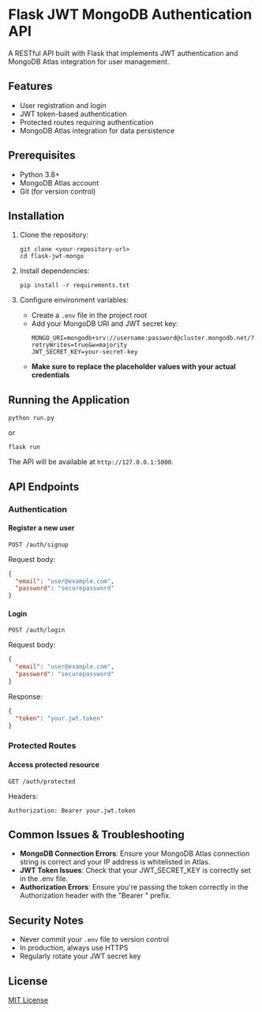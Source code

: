 # Flask JWT MongoDB Authentication API

A RESTful API built with Flask that implements JWT authentication and MongoDB Atlas integration for user management.

## Features

- User registration and login
- JWT token-based authentication
- Protected routes requiring authentication
- MongoDB Atlas integration for data persistence

## Prerequisites

- Python 3.8+
- MongoDB Atlas account
- Git (for version control)

## Installation

1. Clone the repository:
   ```
   git clone <your-repository-url>
   cd flask-jwt-mongo
   ```

2. Install dependencies:
   ```
   pip install -r requirements.txt
   ```

3. Configure environment variables:
   - Create a `.env` file in the project root
   - Add your MongoDB URI and JWT secret key:
     ```
     MONGO_URI=mongodb+srv://username:password@cluster.mongodb.net/?retryWrites=true&w=majority
     JWT_SECRET_KEY=your-secret-key
     ```
   - **Make sure to replace the placeholder values with your actual credentials**

## Running the Application

```
python run.py
```
or
```
flask run
```

The API will be available at `http://127.0.0.1:5000`.

## API Endpoints

### Authentication

#### Register a new user
```
POST /auth/signup
```
Request body:
```json
{
  "email": "user@example.com",
  "password": "securepassword"
}
```

#### Login
```
POST /auth/login
```
Request body:
```json
{
  "email": "user@example.com",
  "password": "securepassword"
}
```
Response:
```json
{
  "token": "your.jwt.token"
}
```

### Protected Routes

#### Access protected resource
```
GET /auth/protected
```
Headers:
```
Authorization: Bearer your.jwt.token
```

## Common Issues & Troubleshooting

- **MongoDB Connection Errors**: Ensure your MongoDB Atlas connection string is correct and your IP address is whitelisted in Atlas.
- **JWT Token Issues**: Check that your JWT_SECRET_KEY is correctly set in the .env file.
- **Authorization Errors**: Ensure you're passing the token correctly in the Authorization header with the "Bearer " prefix.

## Security Notes

- Never commit your `.env` file to version control
- In production, always use HTTPS
- Regularly rotate your JWT secret key

## License

[MIT License](LICENSE)
